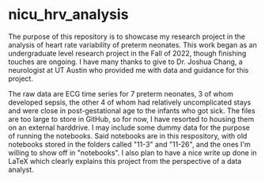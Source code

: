 # nicu_hrv_analysis
The purpose of this repository is to showcase my research project in the analysis of heart rate variability of preterm neonates. This work began as an undergraduate level research project in the Fall of 2022, though finishing touches are ongoing. I have many thanks to give to Dr. Joshua Chang, a neurologist at UT Austin who provided me with data and guidance for this project.

The raw data are ECG time series for 7 preterm neonates, 3 of whom developed sepsis, the other 4 of whom had relatively uncomplicated stays and were close in post-gestational age to the infants who got sick. The files are too large to store in GitHub, so for now, I have resorted to housing them on an external harddrive. I may include some dummy data for the purpose of running the notebooks. Said notebooks are in this respository, with old notebooks stored in the folders called "11-3" and "11-26", and the ones I'm willing to show off in "notebooks". I also plan to have a nice write up done in LaTeX which clearly explains this project from the perspective of a data analyst.
